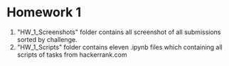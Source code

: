 # Homework 1 
1. "HW_1_Screenshots" folder contains all screenshot of all submissions sorted by challenge.
2. "HW_1_Scripts" folder contains  eleven .ipynb files which containing all scripts of tasks from hackerrank.com
